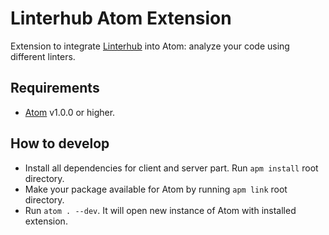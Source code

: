 Linterhub Atom Extension
=====

Extension to integrate [Linterhub](https://github.com/Repometric/linterhub-cli) into Atom: analyze your code using different linters.

## Requirements
* [Atom](https://atom.io) v1.0.0 or higher.

## How to develop
* Install all dependencies for client and server part. Run `apm install` root directory.
* Make your package available for Atom by running `apm link` root directory.
* Run `atom . --dev`. It will open new instance of Atom with installed extension.
